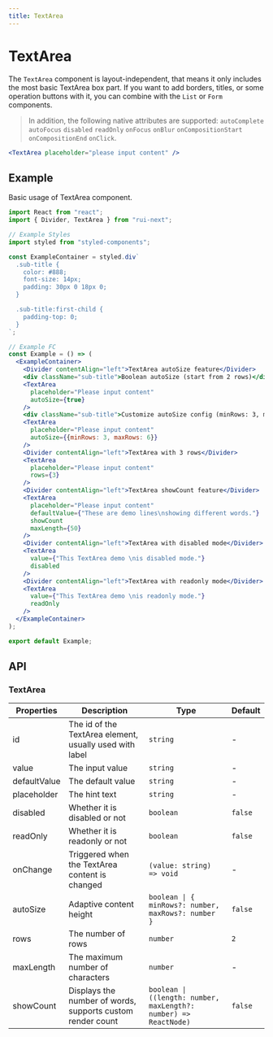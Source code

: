 ```yaml
---
title: TextArea
---
```


# TextArea

The `TextArea` component is layout-independent, that means it only includes the most basic TextArea box part. If you want to add borders, titles, or some operation buttons with it, you can combine with the `List` or `Form` components.

> In addition, the following native attributes are supported: `autoComplete` `autoFocus` `disabled` `readOnly` `onFocus` `onBlur` `onCompositionStart` `onCompositionEnd` `onClick`.

```jsx
<TextArea placeholder="please input content" />
```

## Example

Basic usage of TextArea component.

```jsx live=local
import React from "react";
import { Divider, TextArea } from "rui-next";

// Example Styles
import styled from "styled-components";

const ExampleContainer = styled.div`
  .sub-title {
    color: #888;
    font-size: 14px;
    padding: 30px 0 18px 0;
  }

  .sub-title:first-child {
    padding-top: 0;
  }
`;

// Example FC
const Example = () => (
  <ExampleContainer>
    <Divider contentAlign="left">TextArea autoSize feature</Divider>
    <div className="sub-title">Boolean autoSize (start from 2 rows)</div>
    <TextArea
      placeholder="Please input content"
      autoSize={true}
    />
    <div className="sub-title">Customize autoSize config (minRows: 3, maxRows: 6)</div>
    <TextArea
      placeholder="Please input content"
      autoSize={{minRows: 3, maxRows: 6}}
    />
    <Divider contentAlign="left">TextArea with 3 rows</Divider>
    <TextArea
      placeholder="Please input content"
      rows={3}
    />
    <Divider contentAlign="left">TextArea showCount feature</Divider>
    <TextArea
      placeholder="Please input content"
      defaultValue={"These are demo lines\nshowing different words."}
      showCount
      maxLength={50}
    />
    <Divider contentAlign="left">TextArea with disabled mode</Divider>
    <TextArea
      value={"This TextArea demo \nis disabled mode."}
      disabled
    />
    <Divider contentAlign="left">TextArea with readonly mode</Divider>
    <TextArea
      value={"This TextArea demo \nis readonly mode."}
      readOnly
    />
  </ExampleContainer>
);

export default Example;
```

## API

### TextArea

Properties | Description | Type | Default
-----------|-------------|------|--------
| id           | The id of the TextArea element, usually used with label | `string` | - |
| value        | The input value | `string` | - |
| defaultValue | The default value | `string` | - |
| placeholder  | The hint text | `string` | - |
| disabled     | Whether it is disabled or not | `boolean` | `false` |
| readOnly     | Whether it is readonly or not | `boolean` | `false` |
| onChange     | Triggered when the TextArea content is changed | `(value: string) => void` | - |
| autoSize     | Adaptive content height | `boolean \| { minRows?: number, maxRows?: number }` | `false` |
| rows         | The number of rows | `number` | `2` |
| maxLength    | The maximum number of characters | `number` | - |
| showCount    | Displays the number of words, supports custom render count | `boolean \| ((length: number, maxLength?: number) => ReactNode)` | `false` |
